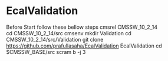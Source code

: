 # EcalValidation
Before Start follow these bellow steps
cmsrel CMSSW_10_2_14                                                            
cd CMSSW_10_2_14/src
cmsenv
mkdir Validation
cd CMSSW_10_2_14/src/Validation
git clone https://github.com/prafullasaha/EcalValidation EcalValidation
cd $CMSSW_BASE/src
scram b -j 3
